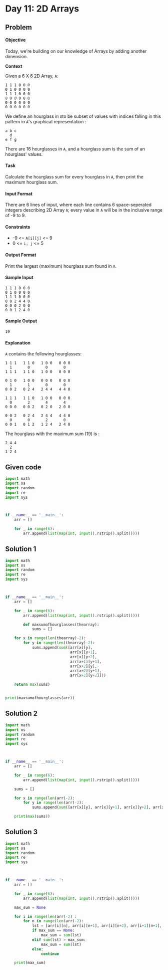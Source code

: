# Day 11: 2D Arrays
## Problem
#### Objective

Today, we're building on our knowledge of Arrays by adding another dimension.

**Context**

Given a 6 X 6 2D Array, `A`:

```
1 1 1 0 0 0
0 1 0 0 0 0
1 1 1 0 0 0
0 0 0 0 0 0
0 0 0 0 0 0
0 0 0 0 0 0
```

We define an hourglass in `A`to be subset of values with indices falling in this pattern in `A`'s graphical representation :

```
a b c
  d  
e f g
```

There are 16 hourglasses in `A`, and a hourglass sum is the sum of an hourglass' values.

#### Task
Calculate the hourglass sum for every hourglass in `A`, then print the maximum hourglass sum.

#### Input Format
There are 6 lines of input, where each line contains 6 space-seperated integers describing 2D Array `A`; every value in `A` will be in the inclusive range of -9 to 9.

#### Constraints

* -9 <= `A[i][j]` <= 9
* 0 <= `i, j` <= 5


#### Output Format
Print the largest (maximum) hourglass sum found in `A`.


#### Sample Input

```
1 1 1 0 0 0
0 1 0 0 0 0
1 1 1 0 0 0
0 0 2 4 4 0
0 0 0 2 0 0
0 0 1 2 4 0
```

#### Sample Output

```
19
```

#### Explanation
`A` contains the following hourglasses:

```
1 1 1   1 1 0   1 0 0   0 0 0
  1       0       0       0
1 1 1   1 1 0   1 0 0   0 0 0

0 1 0   1 0 0   0 0 0   0 0 0
  1       1       0       0
0 0 2   0 2 4   2 4 4   4 4 0

1 1 1   1 1 0   1 0 0   0 0 0
  0       2       4       4
0 0 0   0 0 2   0 2 0   2 0 0

0 0 2   0 2 4   2 4 4   4 4 0
  0       0       2       0
0 0 1   0 1 2   1 2 4   2 4 0
```

The hourglass with the maximum sum (19) is :

```
2 4 4
  2
1 2 4
```

## Given code

```python
import math
import os
import random
import re
import sys



if __name__ == '__main__':
    arr = []

    for _ in range(6):
        arr.append(list(map(int, input().rstrip().split())))
```

## Solution 1

```python
import math
import os
import random
import re
import sys



if __name__ == '__main__':
    arr = []

    for _ in range(6):
        arr.append(list(map(int, input().rstrip().split())))

        def maxsumofhourglasses(thearray):
            sums = []

    for x in range(len(thearray)-2):
        for y in range(len(thearray)-2):
            sums.append(sum([arr[x][y],
                             arr[x][y+1],
                             arr[x][y+2],
                             arr[x+1][y+1],
                             arr[x+2][y],
                             arr[x+2][y+1],
                             arr[x+2][y+2]]))

    return max(sums)


print(maxsumofhourglasses(arr))
```

## Solution 2

```python
import math
import os
import random
import re
import sys



if __name__ == '__main__':
    arr = []

    for _ in range(6):
        arr.append(list(map(int, input().rstrip().split())))

    sums = []

    for x in range(len(arr)-2):
        for y in range(len(arr)-2):
            sums.append(sum([arr[x][y], arr[x][y+1], arr[x][y+2], arr[x+1][y+1], arr[x+2][y], arr[x+2][y+1], arr[x+2][y+2]]))

    print(max(sums))
```



## Solution 3

```python
import math
import os
import random
import re
import sys



if __name__ == '__main__':
    arr = []

    for _ in range(6):
        arr.append(list(map(int, input().rstrip().split())))

    max_sum = None

    for i in range(len(arr)-2) :
        for n in range(len(arr)-2):
            lst = [arr[i][n], arr[i][n+1], arr[i][n+2], arr[i+1][n+1], arr[i+2][n], arr[i+2][n+1], arr[i+2][n+2]]
            if max_sum == None:
                max_sum = sum(lst)
            elif sum(lst) > max_sum:
                max_sum = sum(lst)
            else:
                continue

    print(max_sum)
```
